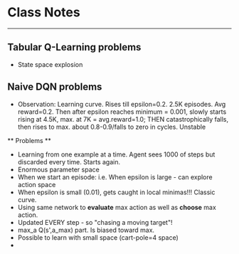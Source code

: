 # Class Notes
---------------------------------------------------------------
## Tabular Q-Learning problems
- State space explosion

## Naive DQN problems
- Observation: Learning curve. Rises till epsilon=0.2. 2.5K episodes. Avg reward=0.2. Then after epsilon reaches minimum = 0.001, slowly starts rising at 4.5K, max. at 7K = avg.reward=1.0; THEN catastrophically falls, then rises to max. about 0.8-0.9/falls to zero in cycles. Unstable

** Problems **
- Learning from one example at a time. Agent sees 1000 of steps but discarded every time. Starts again.
- Enormous parameter space
- When we start an episode: i.e. When epsilon is large - can explore action space
- When epsilon is small (0.01), gets caught in local minimas!!! Classic curve.
- Using same network to **evaluate** max action as well as **choose** max action.
- Updated EVERY step - so "chasing a moving target"!
- max_a Q(s',a_max) part. Is biased toward max.
- Possible to learn with small space (cart-pole=4 space)
-  